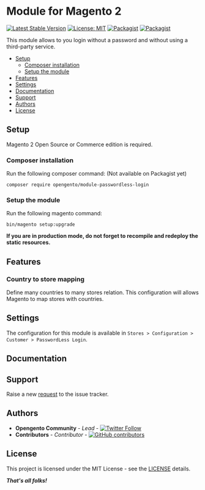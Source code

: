 # Module for Magento 2

[![Latest Stable Version](https://img.shields.io/packagist/v/opengento/module-passwordless-login.svg?style=flat-square)](https://packagist.org/packages/opengento/module-module)
[![License: MIT](https://img.shields.io/github/license/opengento/magento2-passwordless-login.svg?style=flat-square)](./LICENSE)
[![Packagist](https://img.shields.io/packagist/dt/opengento/module-passwordless-login.svg?style=flat-square)](https://packagist.org/packages/opengento/module-module/stats)
[![Packagist](https://img.shields.io/packagist/dm/opengento/module-passwordless-login.svg?style=flat-square)](https://packagist.org/packages/opengento/module-module/stats)

This module allows to you login without a password and without using a third-party service.

- [Setup](#setup)
    - [Composer installation](#composer-installation)
    - [Setup the module](#setup-the-module)
- [Features](#features)
- [Settings](#settings)
- [Documentation](#documentation)
- [Support](#support)
- [Authors](#authors)
- [License](#license)

## Setup

Magento 2 Open Source or Commerce edition is required.

###  Composer installation

Run the following composer command: (Not available on Packagist yet)

```
composer require opengento/module-passwordless-login
```

### Setup the module

Run the following magento command:

```
bin/magento setup:upgrade
```

**If you are in production mode, do not forget to recompile and redeploy the static resources.**

## Features

### Country to store mapping

Define many countries to many stores relation. This configuration will allows Magento to map stores with countries.

## Settings

The configuration for this module is available in `Stores > Configuration > Customer > PasswordLess Login`.

## Documentation


## Support

Raise a new [request](https://github.com/opengento/magento2-passwordless-login/issues) to the issue tracker.

## Authors

- **Opengento Community** - *Lead* - [![Twitter Follow](https://img.shields.io/twitter/follow/opengento.svg?style=social)](https://twitter.com/opengento)
- **Contributors** - *Contributor* - [![GitHub contributors](https://img.shields.io/github/contributors/opengento/magento2-module.svg?style=flat-square)](https://github.com/opengento/magento2-module/graphs/contributors)

## License

This project is licensed under the MIT License - see the [LICENSE](./LICENSE) details.

***That's all folks!***
